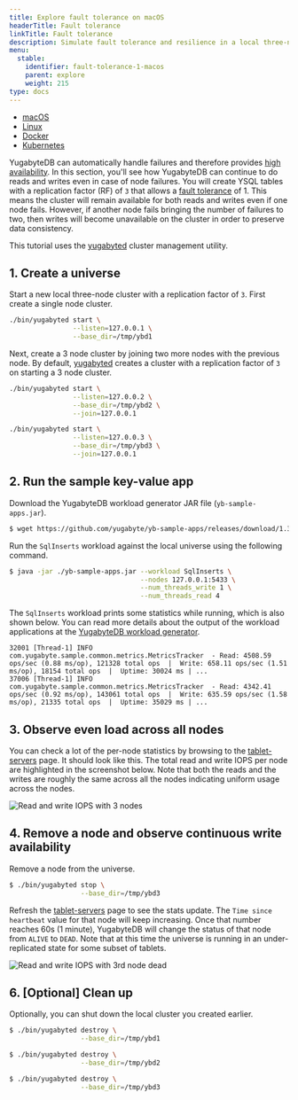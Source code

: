 ```yaml
---
title: Explore fault tolerance on macOS
headerTitle: Fault tolerance
linkTitle: Fault tolerance
description: Simulate fault tolerance and resilience in a local three-node YugabyteDB cluster on macOS.
menu:
  stable:
    identifier: fault-tolerance-1-macos
    parent: explore
    weight: 215
type: docs
---
```


<ul class="nav nav-tabs-alt nav-tabs-yb">

  <li >
    <a href="/preview/explore/fault-tolerance/macos" class="nav-link active">
      <i class="fab fa-apple" aria-hidden="true"></i>
      macOS
    </a>
  </li>

  <li >
    <a href="/preview/explore/fault-tolerance/linux" class="nav-link">
      <i class="fab fa-linux" aria-hidden="true"></i>
      Linux
    </a>
  </li>

  <li >
    <a href="/preview/explore/fault-tolerance/docker" class="nav-link">
      <i class="fab fa-docker" aria-hidden="true"></i>
      Docker
    </a>
  </li>

  <li >
    <a href="/preview/explore/fault-tolerance-kubernetes" class="nav-link">
      <i class="fas fa-cubes" aria-hidden="true"></i>
      Kubernetes
    </a>
  </li>

</ul>

YugabyteDB can automatically handle failures and therefore provides [high availability](../../../architecture/core-functions/high-availability/). In this section, you'll see how YugabyteDB can continue to do reads and writes even in case of node failures. You will create YSQL tables with a replication factor (RF) of `3` that allows a [fault tolerance](../../../architecture/docdb-replication/replication/) of 1. This means the cluster will remain available for both reads and writes even if one node fails. However, if another node fails bringing the number of failures to two, then writes will become unavailable on the cluster in order to preserve data consistency.

This tutorial uses the [yugabyted](../../../reference/configuration/yugabyted) cluster management utility.

## 1. Create a universe

Start a new local three-node cluster with a replication factor of `3`. First create a single node cluster.

```sh
./bin/yugabyted start \
                --listen=127.0.0.1 \
                --base_dir=/tmp/ybd1
```

Next, create a 3 node cluster by joining two more nodes with the previous node. By default, [yugabyted](../../../reference/configuration/yugabyted) creates a cluster with a replication factor of `3` on starting a 3 node cluster.

```sh
./bin/yugabyted start \
                --listen=127.0.0.2 \
                --base_dir=/tmp/ybd2 \
                --join=127.0.0.1
```

```sh
./bin/yugabyted start \
                --listen=127.0.0.3 \
                --base_dir=/tmp/ybd3 \
                --join=127.0.0.1
```

## 2. Run the sample key-value app

Download the YugabyteDB workload generator JAR file (`yb-sample-apps.jar`).

```sh
$ wget https://github.com/yugabyte/yb-sample-apps/releases/download/1.3.9/yb-sample-apps.jar?raw=true -O yb-sample-apps.jar
```

Run the `SqlInserts` workload against the local universe using the following command.

```sh
$ java -jar ./yb-sample-apps.jar --workload SqlInserts \
                                 --nodes 127.0.0.1:5433 \
                                 --num_threads_write 1 \
                                 --num_threads_read 4
```

The `SqlInserts` workload prints some statistics while running, which is also shown below. You can read more details about the output of the workload applications at the [YugabyteDB workload generator](https://github.com/yugabyte/yb-sample-apps).

```output
32001 [Thread-1] INFO com.yugabyte.sample.common.metrics.MetricsTracker  - Read: 4508.59 ops/sec (0.88 ms/op), 121328 total ops  |  Write: 658.11 ops/sec (1.51 ms/op), 18154 total ops  |  Uptime: 30024 ms | ...
37006 [Thread-1] INFO com.yugabyte.sample.common.metrics.MetricsTracker  - Read: 4342.41 ops/sec (0.92 ms/op), 143061 total ops  |  Write: 635.59 ops/sec (1.58 ms/op), 21335 total ops  |  Uptime: 35029 ms | ...
```

## 3. Observe even load across all nodes

You can check a lot of the per-node statistics by browsing to the <a href='http://127.0.0.1:7000/tablet-servers' target="_blank">tablet-servers</a> page. It should look like this. The total read and write IOPS per node are highlighted in the screenshot below. Note that both the reads and the writes are roughly the same across all the nodes indicating uniform usage across the nodes.

![Read and write IOPS with 3 nodes](/images/ce/fault-tolerance_evenly_distributed.png)

## 4. Remove a node and observe continuous write availability

Remove a node from the universe.

```sh
$ ./bin/yugabyted stop \
                  --base_dir=/tmp/ybd3
```

Refresh the <a href='http://127.0.0.1:7000/tablet-servers' target="_blank">tablet-servers</a> page to see the stats update. The `Time since heartbeat` value for that node will keep increasing. Once that number reaches 60s (1 minute), YugabyteDB will change the status of that node from `ALIVE` to `DEAD`. Note that at this time the universe is running in an under-replicated state for some subset of tablets.

![Read and write IOPS with 3rd node dead](/images/ce/fault_tolerance_dead_node.png)

## 6. [Optional] Clean up

Optionally, you can shut down the local cluster you created earlier.

```sh
$ ./bin/yugabyted destroy \
                  --base_dir=/tmp/ybd1
```

```sh
$ ./bin/yugabyted destroy \
                  --base_dir=/tmp/ybd2
```

```sh
$ ./bin/yugabyted destroy \
                  --base_dir=/tmp/ybd3
```
